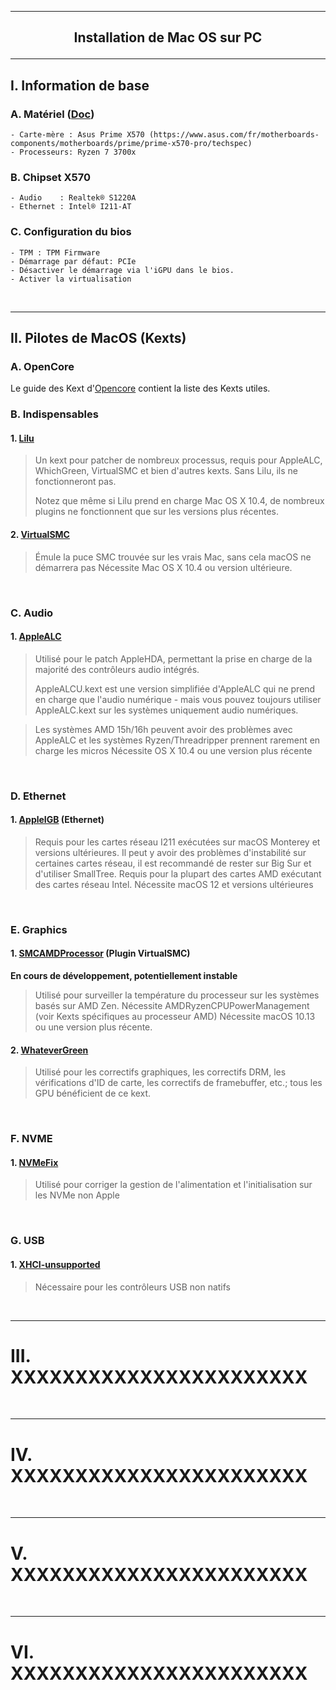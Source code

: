 -----------------------------------------------------------------------------------------------------------------------------------------
## <p align='center'> Installation de Mac OS sur PC </p>

-----------------------------------------------------------------------------------------------------------------------------------------
## I. Information de base
### A. Matériel ([Doc]())
```
- Carte-mère : Asus Prime X570 (https://www.asus.com/fr/motherboards-components/motherboards/prime/prime-x570-pro/techspec)
- Processeurs: Ryzen 7 3700x
```

### B. Chipset X570
```
- Audio    : Realtek® S1220A
- Ethernet : Intel® I211-AT
```

### C. Configuration du bios
```
- TPM : TPM Firmware
- Démarrage par défaut: PCIe
- Désactiver le démarrage via l'iGPU dans le bios.
- Activer la virtualisation
```

<br />

-----------------------------------------------------------------------------------------------------------------------------------------
## II. Pilotes de MacOS (Kexts)
### A. OpenCore
Le guide des Kext d'[Opencore](https://dortania.github.io/OpenCore-Install-Guide/ktext.html#kexts) contient la liste des Kexts utiles.

### B. Indispensables
#### 1. [Lilu](https://github.com/acidanthera/Lilu)
> Un kext pour patcher de nombreux processus, requis pour AppleALC, WhichGreen, VirtualSMC et bien d'autres kexts. Sans Lilu, ils ne fonctionneront pas.
>
> Notez que même si Lilu prend en charge Mac OS X 10.4, de nombreux plugins ne fonctionnent que sur les versions plus récentes.


#### 2. [VirtualSMC](https://github.com/acidanthera/VirtualSMC)
> Émule la puce SMC trouvée sur les vrais Mac, sans cela macOS ne démarrera pas Nécessite Mac OS X 10.4 ou version ultérieure.

<br />

### C. Audio
#### 1. [AppleALC](https://github.com/acidanthera/AppleALC/)
> Utilisé pour le patch AppleHDA, permettant la prise en charge de la majorité des contrôleurs audio intégrés.
> 
> AppleALCU.kext est une version simplifiée d'AppleALC qui ne prend en charge que l'audio numérique - mais vous pouvez toujours utiliser AppleALC.kext sur les systèmes uniquement audio numériques.

> Les systèmes AMD 15h/16h peuvent avoir des problèmes avec AppleALC et les systèmes Ryzen/Threadripper prennent rarement en charge les micros
> Nécessite OS X 10.4 ou une version plus récente

<br />

### D. Ethernet
#### 1. [AppleIGB](https://github.com/donatengit/AppleIGB) (Ethernet)
> Requis pour les cartes réseau I211 exécutées sur macOS Monterey et versions ultérieures.
> Il peut y avoir des problèmes d'instabilité sur certaines cartes réseau, il est recommandé de rester sur Big Sur et d'utiliser SmallTree.
> Requis pour la plupart des cartes AMD exécutant des cartes réseau Intel.
> Nécessite macOS 12 et versions ultérieures

<br />

### E. Graphics
#### 1. [SMCAMDProcessor](https://github.com/trulyspinach/SMCAMDProcessor) (Plugin VirtualSMC)
**En cours de développement, potentiellement instable**

> Utilisé pour surveiller la température du processeur sur les systèmes basés sur AMD Zen.
> Nécessite AMDRyzenCPUPowerManagement (voir Kexts spécifiques au processeur AMD)
> Nécessite macOS 10.13 ou une version plus récente.



#### 2. [WhateverGreen](https://github.com/acidanthera/WhateverGreen/)
> Utilisé pour les correctifs graphiques, les correctifs DRM, les vérifications d'ID de carte, les correctifs de framebuffer, etc.; tous les GPU bénéficient de ce kext.

<br />

### F. NVME
#### 1. [NVMeFix](https://github.com/acidanthera/NVMeFix/releases)
> Utilisé pour corriger la gestion de l'alimentation et l'initialisation sur les NVMe non Apple

<br />

### G. USB
#### 1. [XHCI-unsupported](https://github.com/RehabMan/OS-X-USB-Inject-All)
> Nécessaire pour les contrôleurs USB non natifs


<br />

-----------------------------------------------------------------------------------------------------------------------------------------
# III. XXXXXXXXXXXXXXXXXXXXXXX

<br />

-----------------------------------------------------------------------------------------------------------------------------------------
# IV. XXXXXXXXXXXXXXXXXXXXXXX

<br />

-----------------------------------------------------------------------------------------------------------------------------------------
# V. XXXXXXXXXXXXXXXXXXXXXXX

<br />

-----------------------------------------------------------------------------------------------------------------------------------------
# VI. XXXXXXXXXXXXXXXXXXXXXXX

<br />
